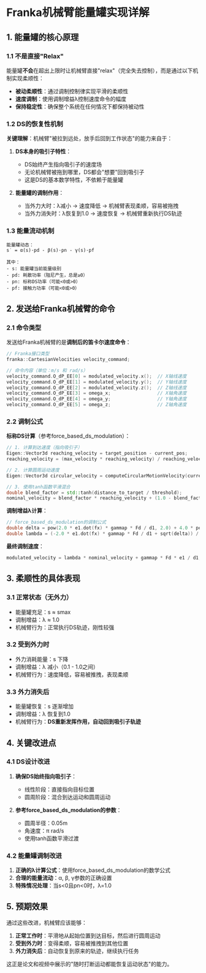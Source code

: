 # Franka机械臂能量罐实现详解

## 1. 能量罐的核心原理

### 1.1 不是直接"Relax"
能量罐**不会**在超出上限时让机械臂直接"relax"（完全失去控制），而是通过以下机制实现柔顺性：

- **被动柔顺性**：通过调制控制律实现平滑的柔顺性
- **速度调制**：使用调制增益λ控制速度命令的幅度
- **保持稳定性**：确保整个系统在任何情况下都保持被动性

### 1.2 DS的恢复性机制

**关键理解**：机械臂"被拉到远处，放手后回到工作状态"的能力来自于：

1. **DS本身的吸引子特性**：
   - DS始终产生指向吸引子的速度场
   - 无论机械臂被拖到哪里，DS都会"想要"回到吸引子
   - 这是DS的基本数学特性，不依赖于能量罐

2. **能量罐的调制作用**：
   - 当外力大时：λ减小 → 速度降低 → 机械臂表现柔顺，容易被拖拽
   - 当外力消失时：λ恢复到1.0 → 速度恢复 → 机械臂重新执行DS轨迹

### 1.3 能量流动机制
```
能量罐动态：
s˙ = α(s)·pd - β(s)·pn - γ(s)·pf

其中：
- s: 能量罐当前能量级别
- pd: 耗散功率（阻尼产生，总是≥0）
- pn: 标称DS功率（可能<0或>0）
- pf: 接触力功率（可能<0或>0）
```

## 2. 发送给Franka机械臂的命令

### 2.1 命令类型
发送给Franka机械臂的是**调制后的笛卡尔速度命令**：

```cpp
// Franka接口类型
franka::CartesianVelocities velocity_command;

// 命令内容（单位：m/s 和 rad/s）
velocity_command.O_dP_EE[0] = modulated_velocity.x();  // X轴线速度
velocity_command.O_dP_EE[1] = modulated_velocity.y();  // Y轴线速度
velocity_command.O_dP_EE[2] = modulated_velocity.z();  // Z轴线速度
velocity_command.O_dP_EE[3] = omega_x;                 // X轴角速度
velocity_command.O_dP_EE[4] = omega_y;                 // Y轴角速度
velocity_command.O_dP_EE[5] = omega_z;                 // Z轴角速度
```

### 2.2 调制公式

**标称DS计算**（参考force_based_ds_modulation）：
```cpp
// 1. 计算到达速度（指向吸引子）
Eigen::Vector3d reaching_velocity = target_position - current_pos;
reaching_velocity = (max_velocity * reaching_velocity) / reaching_velocity.norm();

// 2. 计算圆周运动速度
Eigen::Vector3d circular_velocity = computeCircularMotionVelocity(current_pos, target_pos);

// 3. 使用tanh函数平滑混合
double blend_factor = std::tanh(distance_to_target / threshold);
nominal_velocity = blend_factor * reaching_velocity + (1.0 - blend_factor) * circular_velocity;
```

**调制增益λ计算**：
```cpp
// force_based_ds_modulation的调制公式
double delta = pow(2.0 * e1.dot(fx) * gammap * Fd / d1, 2.0) + 4.0 * pow(fx.norm(), 4.0);
double lambda = (-2.0 * e1.dot(fx) * gammap * Fd / d1 + sqrt(delta)) / (2.0 * pow(fx.norm(), 2.0));
```

**最终调制速度**：
```cpp
modulated_velocity = lambda * nominal_velocity + gammap * Fd * e1 / d1;
```

## 3. 柔顺性的具体表现

### 3.1 正常状态（无外力）
- 能量罐充足：s ≈ smax
- 调制增益：λ ≈ 1.0
- 机械臂行为：正常执行DS轨迹，刚性较强

### 3.2 受到外力时
- 外力消耗能量：s 下降
- 调制增益：λ 减小（0.1 - 1.0之间）
- 机械臂行为：速度降低，容易被推拽，表现柔顺

### 3.3 外力消失后
- 能量罐恢复：s 逐渐增加
- 调制增益：λ 恢复到1.0
- 机械臂行为：**DS重新发挥作用，自动回到吸引子轨迹**

## 4. 关键改进点

### 4.1 DS设计改进
1. **确保DS始终指向吸引子**：
   - 线性阶段：直接指向目标位置
   - 圆周阶段：混合到达运动和圆周运动

2. **参考force_based_ds_modulation的参数**：
   - 圆周半径：0.05m
   - 角速度：π rad/s
   - 使用tanh函数平滑过渡

### 4.2 能量罐调制改进
1. **正确的λ计算公式**：使用force_based_ds_modulation的数学公式
2. **合理的能量流动**：α, β, γ参数的正确设置
3. **特殊情况处理**：当s<0且pn<0时，λ=1.0

## 5. 预期效果

通过这些改进，机械臂应该能够：

1. **正常工作时**：平滑地从起始位置到达目标，然后进行圆周运动
2. **受到外力时**：变得柔顺，容易被推拽到其他位置
3. **外力消失后**：自动恢复到原来的轨迹，继续执行任务

这正是论文和视频中展示的"随时打断运动都能恢复运动状态"的能力。 